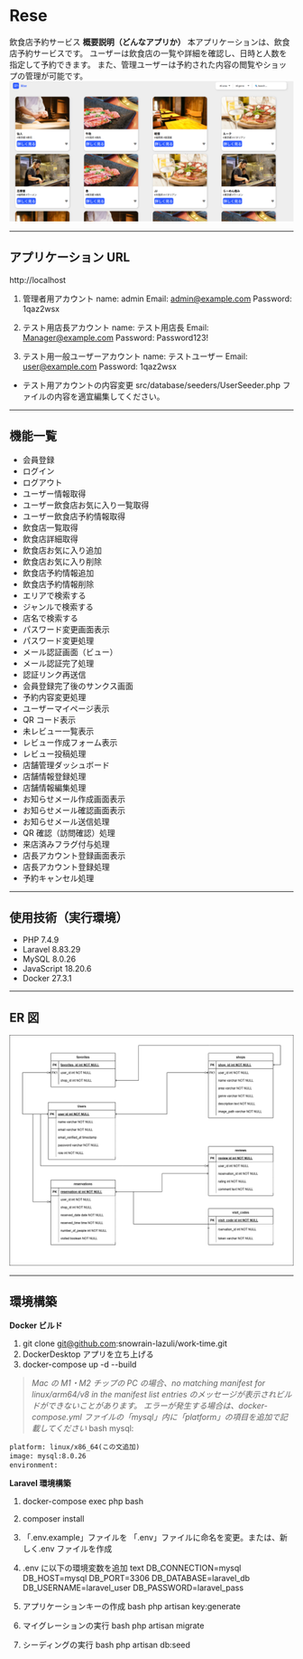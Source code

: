 # Rese

飲食店予約サービス
**概要説明（どんなアプリか）**
本アプリケーションは、飲食店予約サービスです。
ユーザーは飲食店の一覧や詳細を確認し、日時と人数を指定して予約できます。
また、管理ユーザーは予約された内容の閲覧やショップの管理が可能です。
![トップ画面](top.png)

---

## アプリケーション URL
http://localhost

1. 管理者用アカウント
   name: admin
   Email: admin@example.com
   Password: 1qaz2wsx

2. テスト用店長アカウント
   name: テスト用店長
   Email: Manager@example.com
   Password: Password123!

3. テスト用一般ユーザーアカウント
   name: テストユーザー
   Email: user@example.com
   Password: 1qaz2wsx

- テスト用アカウントの内容変更
  src/database/seeders/UserSeeder.php ファイルの内容を適宜編集してください。

---

## 機能一覧

- 会員登録
- ログイン
- ログアウト
- ユーザー情報取得
- ユーザー飲食店お気に入り一覧取得
- ユーザー飲食店予約情報取得
- 飲食店一覧取得
- 飲食店詳細取得
- 飲食店お気に入り追加
- 飲食店お気に入り削除
- 飲食店予約情報追加
- 飲食店予約情報削除
- エリアで検索する
- ジャンルで検索する
- 店名で検索する
- パスワード変更画面表示
- パスワード変更処理
- メール認証画面（ビュー）
- メール認証完了処理
- 認証リンク再送信
- 会員登録完了後のサンクス画面
- 予約内容変更処理
- ユーザーマイページ表示
- QR コード表示
- 未レビュー一覧表示
- レビュー作成フォーム表示
- レビュー投稿処理
- 店舗管理ダッシュボード
- 店舗情報登録処理
- 店舗情報編集処理
- お知らせメール作成画面表示
- お知らせメール確認画面表示
- お知らせメール送信処理
- QR 確認（訪問確認）処理
- 来店済みフラグ付与処理
- 店長アカウント登録画面表示
- 店長アカウント登録処理
- 予約キャンセル処理

---

## 使用技術（実行環境）

- PHP 7.4.9
- Laravel 8.83.29
- MySQL 8.0.26
- JavaScript 18.20.6
- Docker 27.3.1

---

## ER 図

![ER図](erd.png)

---

## 環境構築

**Docker ビルド**

1. git clone git@github.com:snowrain-lazuli/work-time.git
2. DockerDesktop アプリを立ち上げる
3. docker-compose up -d --build

> _Mac の M1・M2 チップの PC の場合、no matching manifest for linux/arm64/v8 in the manifest list entries のメッセージが表示されビルドができないことがあります。
> エラーが発生する場合は、docker-compose.yml ファイルの「mysql」内に「platform」の項目を追加で記載してください_
> bash
> mysql:

    platform: linux/x86_64(この文追加)
    image: mysql:8.0.26
    environment:

**Laravel 環境構築**

1. docker-compose exec php bash
2. composer install
3. 「.env.example」ファイルを 「.env」ファイルに命名を変更。または、新しく.env ファイルを作成
4. .env に以下の環境変数を追加
   text
   DB_CONNECTION=mysql
   DB_HOST=mysql
   DB_PORT=3306
   DB_DATABASE=laravel_db
   DB_USERNAME=laravel_user
   DB_PASSWORD=laravel_pass

5. アプリケーションキーの作成
   bash
   php artisan key:generate

6. マイグレーションの実行
   bash
   php artisan migrate

7. シーディングの実行
   bash
   php artisan db:seed
